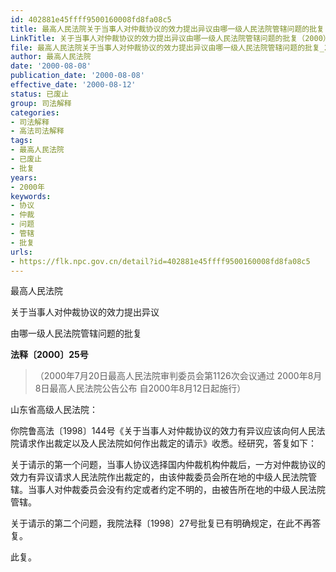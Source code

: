 ```yaml
---
id: 402881e45ffff9500160008fd8fa08c5
title: 最高人民法院关于当事人对仲裁协议的效力提出异议由哪一级人民法院管辖问题的批复
LinkTitle: 关于当事人对仲裁协议的效力提出异议由哪一级人民法院管辖问题的批复（2000）
file: 最高人民法院关于当事人对仲裁协议的效力提出异议由哪一级人民法院管辖问题的批复_20000808_402881e45ffff9500160008fd8fa08c5.docx
author: 最高人民法院
date: '2000-08-08'
publication_date: '2000-08-08'
effective_date: '2000-08-12'
status: 已废止
group: 司法解释
categories:
- 司法解释
- 高法司法解释
tags:
- 最高人民法院
- 已废止
- 批复
years:
- 2000年
keywords:
- 协议
- 仲裁
- 问题
- 管辖
- 批复
urls:
- https://flk.npc.gov.cn/detail?id=402881e45ffff9500160008fd8fa08c5
---
```


最高人民法院

关于当事人对仲裁协议的效力提出异议

由哪一级人民法院管辖问题的批复

**法释〔2000〕25号**

> （2000年7月20日最高人民法院审判委员会第1126次会议通过 2000年8月8日最高人民法院公告公布 自2000年8月12日起施行）

山东省高级人民法院：

你院鲁高法〔1998〕144号《关于当事人对仲裁协议的效力有异议应该向何人民法院请求作出裁定以及人民法院如何作出裁定的请示》收悉。经研究，答复如下：

关于请示的第一个问题，当事人协议选择国内仲裁机构仲裁后，一方对仲裁协议的效力有异议请求人民法院作出裁定的，由该仲裁委员会所在地的中级人民法院管辖。当事人对仲裁委员会没有约定或者约定不明的，由被告所在地的中级人民法院管辖。

关于请示的第二个问题，我院法释〔1998〕27号批复已有明确规定，在此不再答复。

此复。
